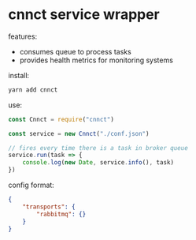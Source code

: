 # cnnct service wrapper

features:

- consumes queue to process tasks
- provides health metrics for monitoring systems

install:

```bash
yarn add cnnct
```

use:

```javascript
const Cnnct = require("cnnct")

const service = new Cnnct("./conf.json")

// fires every time there is a task in broker queue
service.run(task => {
    console.log(new Date, service.info(), task)
})
```

config format:

```json
{
    "transports": {
        "rabbitmq": {}
    }
}
```
